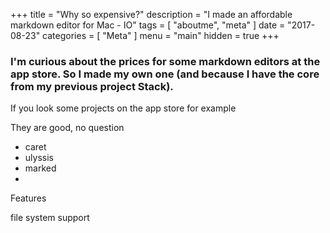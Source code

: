 +++
title = "Why so expensive?"
description = "I made an affordable markdown editor for Mac - IO"
tags = [
    "aboutme",
    "meta"
]
date = "2017-08-23"
categories = [
    "Meta"
]
menu = "main"
hidden = true
+++

### I'm curious about the prices for some markdown editors at the app store. So I made my own one (and because I have the core from my previous project Stack).

If you look some projects on the app store for example

They are good, no question

- caret
- ulyssis
- marked
-

Features



file system support
